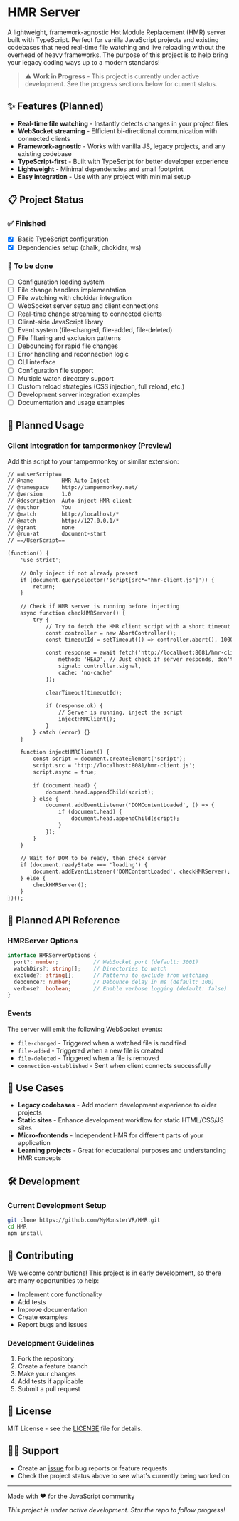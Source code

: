 # HMR Server

A lightweight, framework-agnostic Hot Module Replacement (HMR) server built with TypeScript. Perfect for vanilla JavaScript projects and existing codebases that need real-time file watching and live reloading without the overhead of heavy frameworks.
The purpose of this project is to help bring your legacy coding ways up to a modern standards!

> ⚠️ **Work in Progress** - This project is currently under active development. See the progress sections below for current status.

## ✨ Features (Planned)

- **Real-time file watching** - Instantly detects changes in your project files
- **WebSocket streaming** - Efficient bi-directional communication with connected clients
- **Framework-agnostic** - Works with vanilla JS, legacy projects, and any existing codebase
- **TypeScript-first** - Built with TypeScript for better developer experience
- **Lightweight** - Minimal dependencies and small footprint
- **Easy integration** - Use with any project with minimal setup

## 📋 Project Status

### ✅ Finished
- [x] Basic TypeScript configuration
- [x] Dependencies setup (chalk, chokidar, ws)

### 🚧 To be done
- [ ] Configuration loading system
- [ ] File change handlers implementation
- [ ] File watching with chokidar integration
- [ ] WebSocket server setup and client connections
- [ ] Real-time change streaming to connected clients
- [ ] Client-side JavaScript library
- [ ] Event system (file-changed, file-added, file-deleted)
- [ ] File filtering and exclusion patterns
- [ ] Debouncing for rapid file changes
- [ ] Error handling and reconnection logic
- [ ] CLI interface
- [ ] Configuration file support
- [ ] Multiple watch directory support
- [ ] Custom reload strategies (CSS injection, full reload, etc.)
- [ ] Development server integration examples
- [ ] Documentation and usage examples

## 🚀 Planned Usage

### Client Integration for tampermonkey (Preview)

Add this script to your tampermonkey or similar extension:

```html
// ==UserScript==
// @name         HMR Auto-Inject
// @namespace    http://tampermonkey.net/
// @version      1.0
// @description  Auto-inject HMR client
// @author       You
// @match        http://localhost/*
// @match        http://127.0.0.1/*
// @grant        none
// @run-at       document-start
// ==/UserScript==

(function() {
    'use strict';
    
    // Only inject if not already present
    if (document.querySelector('script[src*="hmr-client.js"]')) {
        return;
    }
    
    // Check if HMR server is running before injecting
    async function checkHMRServer() {
        try {
            // Try to fetch the HMR client script with a short timeout
            const controller = new AbortController();
            const timeoutId = setTimeout(() => controller.abort(), 1000); // 1 second timeout
            
            const response = await fetch('http://localhost:8081/hmr-client.js', {
                method: 'HEAD', // Just check if server responds, don't download
                signal: controller.signal,
                cache: 'no-cache'
            });
            
            clearTimeout(timeoutId);
            
            if (response.ok) {
                // Server is running, inject the script
                injectHMRClient();
            }
        } catch (error) {}
    }
    
    function injectHMRClient() {
        const script = document.createElement('script');
        script.src = 'http://localhost:8081/hmr-client.js';
        script.async = true;
        
        if (document.head) {
            document.head.appendChild(script);
        } else {
            document.addEventListener('DOMContentLoaded', () => {
                if (document.head) {
                    document.head.appendChild(script);
                }
            });
        }
    }
    
    // Wait for DOM to be ready, then check server
    if (document.readyState === 'loading') {
        document.addEventListener('DOMContentLoaded', checkHMRServer);
    } else {
        checkHMRServer();
    }
})();
```

## 📖 Planned API Reference

### HMRServer Options

```typescript
interface HMRServerOptions {
  port?: number;           // WebSocket port (default: 3001)
  watchDirs?: string[];    // Directories to watch
  exclude?: string[];      // Patterns to exclude from watching
  debounce?: number;       // Debounce delay in ms (default: 100)
  verbose?: boolean;       // Enable verbose logging (default: false)
}
```

### Events

The server will emit the following WebSocket events:

- `file-changed` - Triggered when a watched file is modified
- `file-added` - Triggered when a new file is created
- `file-deleted` - Triggered when a file is removed
- `connection-established` - Sent when client connects successfully

## 🎯 Use Cases

- **Legacy codebases** - Add modern development experience to older projects
- **Static sites** - Enhance development workflow for static HTML/CSS/JS sites
- **Micro-frontends** - Independent HMR for different parts of your application
- **Learning projects** - Great for educational purposes and understanding HMR concepts

## 🛠️ Development

### Current Development Setup

```bash
git clone https://github.com/MyMonsterVR/HMR.git
cd HMR
npm install
```

## 🤝 Contributing

We welcome contributions! This project is in early development, so there are many opportunities to help:

- Implement core functionality
- Add tests
- Improve documentation
- Create examples
- Report bugs and issues

### Development Guidelines

1. Fork the repository
2. Create a feature branch
3. Make your changes
4. Add tests if applicable
5. Submit a pull request

## 📄 License

MIT License - see the [LICENSE](LICENSE) file for details.

## 🙋‍♂️ Support

- Create an [issue](https://github.com/MyMonsterVR/HMR/issues) for bug reports or feature requests
- Check the project status above to see what's currently being worked on

---

Made with ❤️ for the JavaScript community

*This project is under active development. Star the repo to follow progress!*

